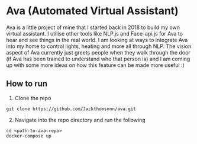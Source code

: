 # Ava (Automated Virtual Assistant)

Ava is a little project of mine that I started back in 2018 to build my own virtual assistant. I utilise other tools like NLP.js and Face-api.js for Ava to hear and see things in the real world. I am looking at ways to integrate Ava into my home to control lights, heating and more all through NLP. The vision aspect of Ava currently just greets people when they walk through the door (if Ava has been trained to understand who that person is) and I am coming up with some more ideas on how this feature can be made more useful :)

## How to run

1. Clone the repo
```
git clone https://github.com/Jackthomsonn/ava.git
```

2. Navigate into the repo directory and run the following
```
cd <path-to-ava-repo>
docker-compose up
```
